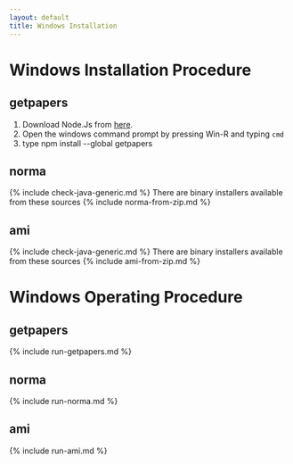 ```yaml
---
layout: default
title: Windows Installation
---
```

# Windows Installation Procedure
## getpapers
1. Download Node.Js from [here](https://nodejs.org/en/download/).
1. Open the windows command prompt by pressing Win-R and typing ```cmd```
1. type npm install --global getpapers

## norma
{% include check-java-generic.md %}
There are binary installers available from these sources
{% include norma-from-zip.md %}

## ami
{% include check-java-generic.md %}
There are binary installers available from these sources
{% include ami-from-zip.md %}

# Windows Operating Procedure
## getpapers
{% include run-getpapers.md %}

## norma
{% include run-norma.md %}

## ami
{% include run-ami.md %}